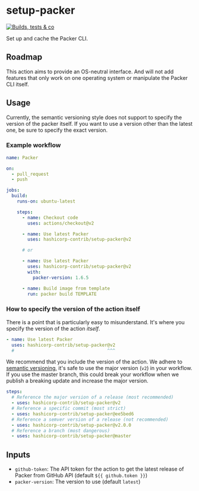 # setup-packer

[![Builds, tests & co](https://github.com/hashicorp-contrib/setup-packer/actions/workflows/main.yml/badge.svg)](https://github.com/hashicorp-contrib/setup-packer/actions)

Set up and cache the Packer CLI.

## Roadmap

This action aims to provide an OS-neutral interface. And will not add features
that only work on one operating system or manipulate the Packer CLI itself.

## Usage

Currently, the semantic versioning style does not support to specify the version
of the packer itself. ​If you want to use a version other than the latest one,
be sure to specify the exact version.

### Example workflow

```yml
name: Packer

on:
  - pull_request
  - push

jobs:
  build:
    runs-on: ubuntu-latest

    steps:
      - name: Checkout code
        uses: actions/checkout@v2

      - name: Use latest Packer
        uses: hashicorp-contrib/setup-packer@v2

      # or

      - name: Use latest Packer
        uses: hashicorp-contrib/setup-packer@v2
        with:
          packer-version: 1.6.5

      - name: Build image from template
        run: packer build TEMPLATE
```

### ​How to specify the version of the action itself

There is a point that is particularly easy to misunderstand. It's where you
specify the version of the action _itself_.

```yml
- name: Use latest Packer
  uses: hashicorp-contrib/setup-packer@v2
  #                                   ^^^
```

We recommend that you include the version of the action. We adhere to
[semantic versioning](https://semver.org), it's safe to use the major version
(`v2`) in your workflow. If you use the master branch, this could break your
workflow when we publish a breaking update and increase the major version.

```yml
steps:
  # Reference the major version of a release (most recommended)
  - uses: hashicorp-contrib/setup-packer@v2
  # Reference a specific commit (most strict)
  - uses: hashicorp-contrib/setup-packer@ee5bed6
  # Reference a semver version of a release (not recommended)
  - uses: hashicorp-contrib/setup-packer@v2.0.0
  # Reference a branch (most dangerous)
  - uses: hashicorp-contrib/setup-packer@master
```

## Inputs

- `github-token`: The API token for the action to get the latest release of
  Packer from GitHub API (default `${{ github.token }}`)
- `packer-version`: The version to use (default `latest`)
